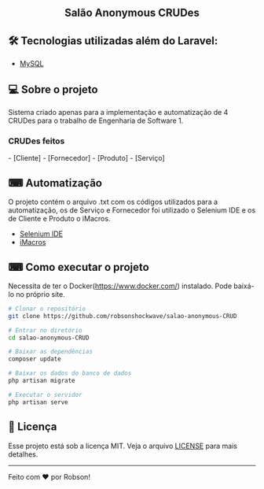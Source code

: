 <h2 align="center">Salão Anonymous CRUDes</h2>

## 🛠 Tecnologias utilizadas além do Laravel:

- [MySQL](https://www.mysql.com)

## 💻 Sobre o projeto

Sistema criado apenas para a implementação e automatização de 4 CRUDes para o trabalho de Engenharia de Software 1.

<h3>CRUDes feitos</h3>
- [Cliente]
- [Fornecedor]
- [Produto]
- [Serviço]

## ⌨ Automatização

O projeto contém o arquivo .txt com os códigos utilizados para a automatização, os de Serviço e Fornecedor foi utilizado o Selenium IDE e os de Cliente e Produto o iMacros.

- [Selenium IDE](https://chrome.google.com/webstore/detail/selenium-ide/mooikfkahbdckldjjndioackbalphokd)
- [iMacros](https://chrome.google.com/webstore/detail/imacros-for-chrome/cplklnmnlbnpmjogncfgfijoopmnlemp)

## ⌨ Como executar o projeto

Necessita de ter o Docker(https://www.docker.com/) instalado. Pode baixá-lo no próprio site.

```bash
# Clonar o repositório
git clone https://github.com/robsonshockwave/salao-anonymous-CRUD

# Entrar no diretório
cd salao-anonymous-CRUD

# Baixar as dependências
composer update

# Baixar os dados do banco de dados
php artisan migrate

# Executar o servidor
php artisan serve
```

## :memo: Licença

Esse projeto está sob a licença MIT. Veja o arquivo [LICENSE](LICENSE.md) para mais detalhes.

---

Feito com ♥ por Robson!
